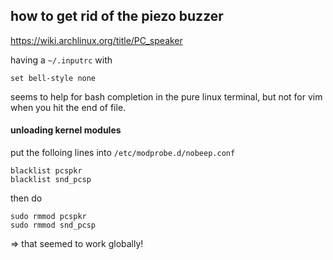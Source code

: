 ## how to get rid of the piezo buzzer

https://wiki.archlinux.org/title/PC_speaker

having a `~/.inputrc` with
```
set bell-style none
```
seems to help for bash completion in the pure linux terminal, but not for vim when you hit the end of file.

#### unloading kernel modules

put the folloing lines into `/etc/modprobe.d/nobeep.conf`
```
blacklist pcspkr
blacklist snd_pcsp
```

then do
```
sudo rmmod pcspkr
sudo rmmod snd_pcsp
```

=> that seemed to work globally!
